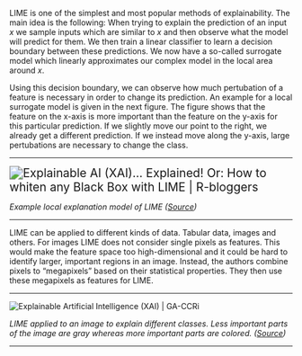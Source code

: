 LIME is one of the simplest and most popular methods of explainability. The main idea is the following: When trying to explain the prediction of an input $x$ we sample inputs which are similar to $x$ and then observe what the model will predict for them. We then train a linear classifier to learn a decision boundary between these predictions. We now have a so-called surrogate model which linearly approximates our complex model in the local area around $x$.

Using this decision boundary, we can observe how much pertubation of a feature is necessary in order to change its prediction. An example for a local surrogate model is given in the next figure. The figure shows that the feature on the x-axis is more important than the feature on the y-axis for this particular prediction. If we slightly move our point to the right, we already get a different prediction. If we instead move along the y-axis, large pertubations are necessary to change the class.

---

<img src="https://i2.wp.com/blog.ephorie.de/wp-content/uploads/2019/12/lime.png?w=450" alt="Explainable AI (XAI)… Explained! Or: How to whiten any Black Box with LIME  | R-bloggers" style="zoom:150%;" />

*Example local explanation model of LIME ([Source](https://www.r-bloggers.com/2020/01/explainable-ai-xai-explained-or-how-to-whiten-any-black-box-with-lime/))*

---

LIME can be applied to different kinds of data. Tabular data, images and others. For images LIME does not consider single pixels as features. This would make the feature space too high-dimensional and it could be hard to identify larger, important regions in an image. Instead, the authors combine pixels to “megapixels” based on their statistical properties. They then use these megapixels as features for LIME.

---

![Explainable Artificial Intelligence (XAI) | GA-CCRi](https://www.ga-ccri.com/images/BlogFeaturedImages/dogguitar2.png)

*LIME applied to an image to explain different classes. Less important parts of the image are gray whereas more important parts are colored. ([Source](https://www.ga-ccri.com/explainable-artificial-intelligence-xai))*

---
